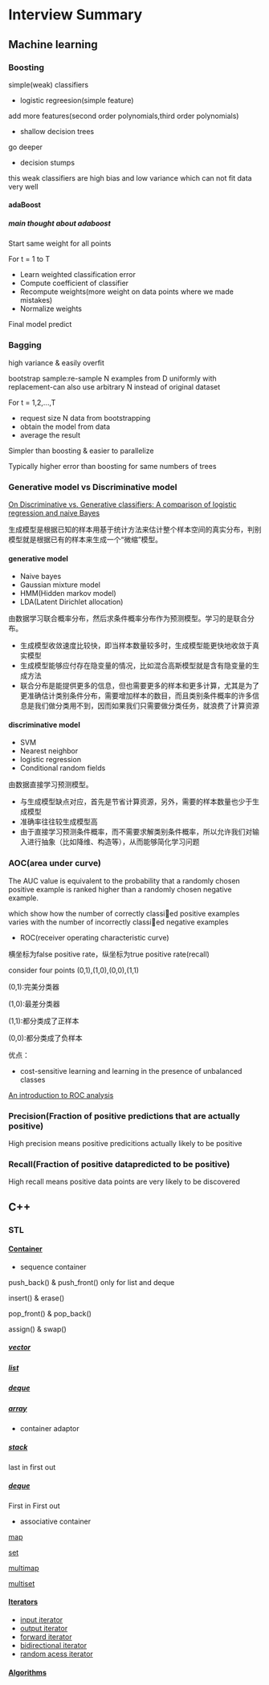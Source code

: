 # Interview Summary
## Machine learning
### Boosting
simple(weak) classifiers 

* logistic regreesion(simple feature)

add more features(second order polynomials,third order polynomials)
* shallow decision trees

go deeper 
* decision stumps

this weak classifiers are high bias and low variance which can not fit data very well

#### adaBoost
##### main thought about adaboost

Start same weight for all points

For t = 1 to T

* Learn weighted classification error
* Compute coefficient of classifier
* Recompute weights(more weight on data points where we made mistakes) 
* Normalize weights

Final model predict
### Bagging 
high variance & easily overfit

bootstrap sample:re-sample N examples from D uniformly with replacement-can also use arbitrary N instead of original dataset

For t = 1,2,...,T

* request size N data from bootstrapping
* obtain the model from data
* average the result


Simpler than boosting & easier to parallelize

Typically higher error than boosting for same numbers of trees
### Generative model vs Discriminative model
[On Discriminative vs. Generative classifiers: A comparison of logistic regression and naive Bayes](https://ai.stanford.edu/~ang/papers/nips01-discriminativegenerative.pdf)

生成模型是根据已知的样本用基于统计方法来估计整个样本空间的真实分布，判别模型就是根据已有的样本来生成一个“微缩”模型。
#### generative model
* Naive bayes
* Gaussian mixture model
* HMM(Hidden markov model)
* LDA(Latent Dirichlet allocation)

由数据学习联合概率分布，然后求条件概率分布作为预测模型。学习的是联合分布。
* 生成模型收敛速度比较快，即当样本数量较多时，生成模型能更快地收敛于真实模型
* 生成模型能够应付存在隐变量的情况，比如混合高斯模型就是含有隐变量的生成方法
* 联合分布是能提供更多的信息，但也需要更多的样本和更多计算，尤其是为了更准确估计类别条件分布，需要增加样本的数目，而且类别条件概率的许多信息是我们做分类用不到，因而如果我们只需要做分类任务，就浪费了计算资源

#### discriminative model
* SVM
* Nearest neighbor
* logistic regression
* Conditional random fields

由数据直接学习预测模型。
* 与生成模型缺点对应，首先是节省计算资源，另外，需要的样本数量也少于生成模型
* 准确率往往较生成模型高
* 由于直接学习预测条件概率，而不需要求解类别条件概率，所以允许我们对输入进行抽象（比如降维、构造等），从而能够简化学习问题
### AOC(area under curve)
The AUC value is equivalent to the probability that a randomly chosen positive example is ranked higher than a randomly chosen negative example.

which show how the number of correctly
classied positive examples varies with the number
of incorrectly classied negative examples
* ROC(receiver operating characteristic curve)

横坐标为false positive rate，纵坐标为true positive rate(recall)

consider four points (0,1),(1,0),(0,0),(1,1)

(0,1):完美分类器

(1,0):最差分类器

(1,1):都分类成了正样本

(0,0):都分类成了负样本

优点：
* cost-sensitive learning and learning in the presence of
unbalanced classes

[An introduction to ROC analysis](http://people.inf.elte.hu/kiss/12dwhdm/roc.pdf)
### Precision(Fraction of positive predictions that are actually positive)
High precision means positive predicitions actually likely to be positive
### Recall(Fraction of positive datapredicted to be positive)
High recall means positive data points are very likely to be discovered
## C++
### STL
#### [Container](http://www.cplusplus.com/reference/stl/)
* sequence container

push_back() & push_front() only for list and deque

insert() & erase()

pop_front() & pop_back()

assign() & swap()

##### [vector](http://www.cplusplus.com/reference/vector/vector/)
##### [list](http://www.cplusplus.com/reference/list/list/)
##### [deque](http://www.cplusplus.com/reference/deque/deque/)
##### [array](http://www.cplusplus.com/reference/array/array/)
* container adaptor
##### [stack](http://www.cplusplus.com/reference/stack/stack/)
last in first out
##### [deque](http://www.cplusplus.com/reference/deque/deque/)
First in First out
* associative container

[map](http://www.cplusplus.com/reference/map/map/)

[set](http://www.cplusplus.com/reference/set/set/)

[multimap](http://www.cplusplus.com/reference/map/multimap/)

[multiset](http://www.cplusplus.com/reference/set/multiset/)

#### [Iterators](http://www.cplusplus.com/reference/iterator/)
* [input iterator](http://www.cplusplus.com/reference/iterator/InputIterator/)
* [output iterator](http://www.cplusplus.com/reference/iterator/OutputIterator/)
* [forward iterator](http://www.cplusplus.com/reference/iterator/ForwardIterator/)
* [bidirectional iterator](http://www.cplusplus.com/reference/iterator/BidirectionalIterator/)
* [random acess iterator](http://www.cplusplus.com/reference/iterator/RandomAccessIterator/)
#### [Algorithms](http://www.cplusplus.com/reference/algorithm/)












 




































































































































































                
